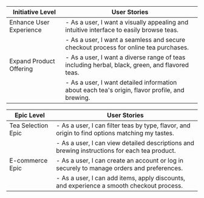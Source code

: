 | Initiative Level         | User Stories                                                                                      |
|--------------------------|--------------------------------------------------------------------------------------------------|
| Enhance User Experience  | - As a user, I want a visually appealing and intuitive interface to easily browse teas.          |
|                          | - As a user, I want a seamless and secure checkout process for online tea purchases.              |
| Expand Product Offering  | - As a user, I want a diverse range of teas including herbal, black, green, and flavored teas.   |
|                          | - As a user, I want detailed information about each tea's origin, flavor profile, and brewing.    |

| Epic Level               | User Stories                                                                                      |
|--------------------------|--------------------------------------------------------------------------------------------------|
| Tea Selection Epic       | - As a user, I can filter teas by type, flavor, and origin to find options matching my tastes.    |
|                          | - As a user, I can view detailed descriptions and brewing instructions for each tea product.      |
| E-commerce Epic          | - As a user, I can create an account or log in securely to manage orders and preferences.         |
|                          | - As a user, I can add items, apply discounts, and experience a smooth checkout process.          |
